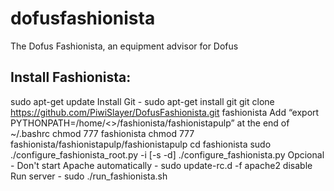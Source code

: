 # dofusfashionista
The Dofus Fashionista, an equipment advisor for Dofus

## Install Fashionista:

sudo apt-get update
Install Git - sudo apt-get install git
git clone https://github.com/PiwiSlayer/DofusFashionista.git fashionista
Add “export PYTHONPATH=/home/<<user>>/fashionista/fashionistapulp” at the end of ~/.bashrc
chmod 777 fashionista
chmod 777 fashionista/fashionistapulp/fashionistapulp
cd fashionista
sudo ./configure_fashionista_root.py -i [-s -d]
./configure_fashionista.py
Opcional - Don't start Apache automatically - sudo update-rc.d -f apache2 disable
Run server - sudo ./run_fashionista.sh
